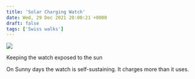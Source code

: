 ```yaml
---
title: 'Solar Charging Watch'
date: Wed, 29 Dec 2021 20:00:21 +0000
draft: false
tags: ['Swiss walks']
---
```


[![](https://www.main-vision.com/richard/blog/wp-content/uploads/2021/12/img_5491-768x1024.jpg)](https://www.main-vision.com/richard/blog/wp-content/uploads/2021/12/img_5491-scaled.jpg)

Keeping the watch exposed to the sun

On Sunny days the watch is self-sustaining. It charges more than it uses.